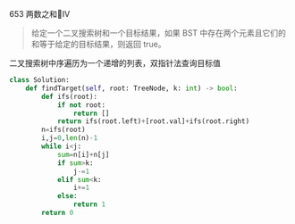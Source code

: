 653 两数之和Ⅳ

> 给定一个二叉搜索树和一个目标结果，如果 BST 中存在两个元素且它们的和等于给定的目标结果，则返回 true。

二叉搜索树中序遍历为一个递增的列表，双指针法查询目标值

```python
class Solution:
    def findTarget(self, root: TreeNode, k: int) -> bool:
        def ifs(root):
            if not root:
                return []
            return ifs(root.left)+[root.val]+ifs(root.right)
        n=ifs(root)
        i,j=0,len(n)-1        
        while i<j:
            sum=n[i]+n[j]
            if sum>k:
                j-=1
            elif sum<k:
                i+=1
            else:
                return 1
        return 0
```

